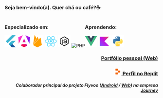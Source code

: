 <h3> Seja bem-vindo(a). Quer chá ou café?☕</h3>

<div >
  <img align="left" src="https://github-readme-stats.vercel.app/api/top-langs/?username=oculosdanilo&layout=compact&bg_color=7F60BE&title_color=E9E7EF&text_color=E9E7EF&hide_border=true&locale=pt-br" width="355px"  alt=""/>

  <div style="display: flex; flex-direction: row;">
    <div align="top">
      <h3>Especializado em:</h3>
      <div>
        <img alt="Flutter" height="40" width="40" src="https://raw.githubusercontent.com/devicons/devicon/master/icons/flutter/flutter-original.svg" />
        <img alt="Angular" height="40" width="40" src="https://raw.githubusercontent.com/devicons/devicon/master/icons/angular/angular-original.svg" />
        <img alt="Firebase" height="40" width="40" src="https://raw.githubusercontent.com/devicons/devicon/master/icons/firebase/firebase-plain.svg">
        <img alt="React" height="40" width="40" src="https://raw.githubusercontent.com/devicons/devicon/master/icons/react/react-original.svg" />
        <img alt="Node.js" height="40" width="40" src="https://raw.githubusercontent.com/vorillaz/devicons/master/!SVG/nodejs_small.svg" />
       <img alt="PHP" height="40" width="40" src="https://cdn.jsdelivr.net/gh/devicons/devicon/icons/php/php-original.svg" />
      </div>
    </div>

<div>
  <h3>Aprendendo:</h3>
  <img alt="Vue" height="40" width="40" src="https://github.com/devicons/devicon/raw/master/icons/vuejs/vuejs-original.svg" />
  <img alt="Kotlin" height="40" width="40" src="https://github.com/devicons/devicon/raw/master/icons/kotlin/kotlin-original.svg" />
  <img alt="Python" height="40" width="40" src="https://github.com/devicons/devicon/raw/master/icons/python/python-original.svg" />
</div>
  </div>
</div>

<div align="right">
  <h3><a href="https://etec199-danilolima.xp3.biz/" target="_blank">Portfólio pessoal (Web)</a></h3>
  <h3><a href="https://replit.com/@oculosdanilo" target="_blank"><img alt="Replit" src="./replit.png" width="25">&nbsp;Perfil no Replit</a></h3>
  <h5>Colaborador principal do projeto Flyvoo (<a href="https://github.com/journey-etecct/flyvoo-app">Android</a> / <a href="https://github.com/journey-etecct/flyvoo-web">Web</a>) na empresa <a href="https://github.com/journey-etecct">Journey</a></h5>
</div>



<!--
**oculosdanilo/oculosdanilo** is a ✨ _special_ ✨ repository because its `README.md` (this file) appears on your GitHub profile.

Here are some ideas to get you started:

- 🔭 I’m currently working on ...
- 🌱 I’m currently learning ...
- 👯 I’m looking to collaborate on ...
- 🤔 I’m looking for help with ...
- 💬 Ask me about ...
- 📫 How to reach me: ...
- 😄 Pronouns: ...
- ⚡ Fun fact: ...
-->
